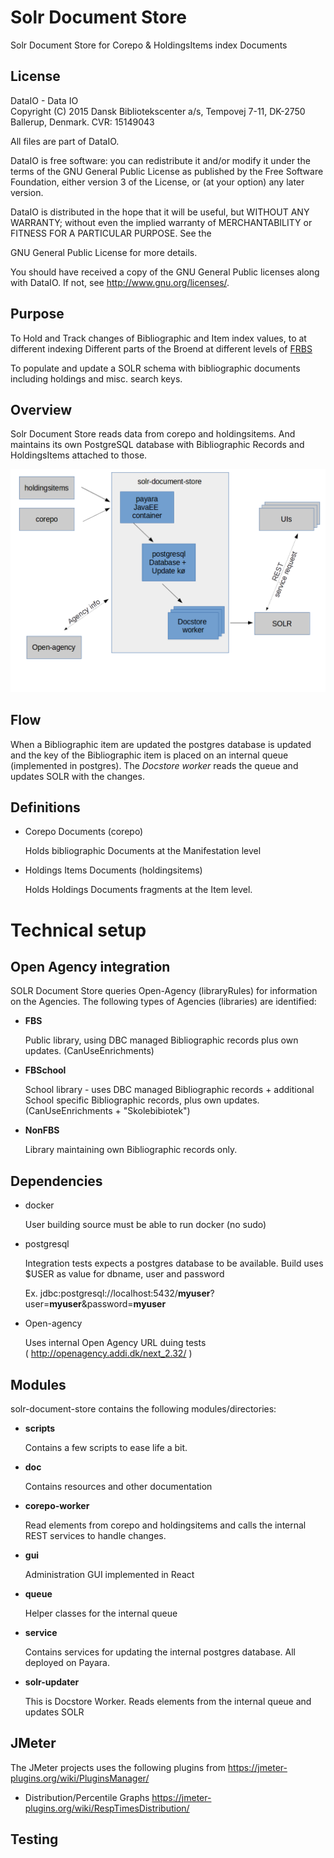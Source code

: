 # Solr Document Store

Solr Document Store for Corepo &amp; HoldingsItems index Documents

## License

  DataIO - Data IO  
  Copyright (C) 2015 Dansk Bibliotekscenter a/s, Tempovej 7-11, DK-2750 Ballerup,
  Denmark. CVR: 15149043  

  All files are part of DataIO.

  DataIO is free software: you can redistribute it and/or modify
  it under the terms of the GNU General Public License as published by
  the Free Software Foundation, either version 3 of the License, or
  (at your option) any later version.

  DataIO is distributed in the hope that it will be useful,
  but WITHOUT ANY WARRANTY; without even the implied warranty of
  MERCHANTABILITY or FITNESS FOR A PARTICULAR PURPOSE.  See the

  GNU General Public License for more details.

  You should have received a copy of the GNU General Public licenses
  along with DataIO.  If not, see <http://www.gnu.org/licenses/>.
  
## Purpose  

To Hold and Track changes of Bibliographic and Item index values, 
to at different indexing Different parts of the Broend at different 
levels of [FRBS](https://en.wikipedia.org/wiki/Functional_Requirements_for_Bibliographic_Records#FRBR_entities)

To populate and update a SOLR schema with bibliographic documents including holdings and misc. search keys.

## Overview

Solr Document Store reads data from corepo and holdingsitems. And maintains its own PostgreSQL database with Bibliographic Records and HoldingsItems attached to those. 

![Overview](doc/solr-document-store-overview.png)

## Flow

When a Bibliographic item are updated the postgres database is updated and the key of the Bibliographic item is placed on an internal queue (implemented in postgres). The _Docstore worker_ reads the queue and updates SOLR with the changes.


## Definitions

* Corepo Documents (corepo) 

  Holds bibliographic Documents at the Manifestation level 

* Holdings Items Documents (holdingsitems)

  Holds Holdings Documents fragments at the Item level.


# Technical setup


## Open Agency integration

SOLR Document Store queries Open-Agency (libraryRules) for information on the Agencies. The following types of Agencies (libraries) are identified:

* __FBS__
  
  Public library, using DBC managed Bibliographic records plus own updates.
  (CanUseEnrichments)

* __FBSchool__
  
  School library - uses DBC managed Bibliographic records + additional School specific Bibliographic records, plus own updates.
  (CanUseEnrichments + "Skolebibiotek")

* __NonFBS__ 

  Library maintaining own Bibliographic records only.


## Dependencies

* docker

  User building source must be able to run docker (no sudo)

* postgresql

  Integration tests expects a postgres database to be available. Build uses $USER as value for dbname, user and password

  Ex. jdbc:postgresql://localhost:5432/__myuser__?user=__myuser__&password=__myuser__

* Open-agency

  Uses internal Open Agency URL duing tests  
  ( http://openagency.addi.dk/next_2.32/ )

## Modules

solr-document-store contains the following modules/directories:

* __scripts__

  Contains a few scripts to ease life a bit.


* __doc__

  Contains resources and other documentation

* __corepo-worker__

  Read elements from corepo and holdingsitems and calls the internal REST services to handle changes.

* __gui__

  Administration GUI implemented in React

* __queue__

  Helper classes for the internal queue

* __service__

  Contains services for updating the internal postgres database. All deployed on Payara.

* __solr-updater__

  This is Docstore Worker. Reads elements from the internal queue and updates SOLR


           
## JMeter 

The JMeter projects uses the following plugins from https://jmeter-plugins.org/wiki/PluginsManager/
   - Distribution/Percentile Graphs  https://jmeter-plugins.org/wiki/RespTimesDistribution/
  
           
## Testing 



